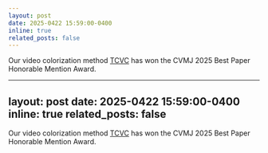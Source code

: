 ```yaml
---
layout: post
date: 2025-0422 15:59:00-0400
inline: true
related_posts: false
---
```


Our video colorization method [TCVC](https://github.com/lyh-18/TCVC-Temporally-Consistent-Video-Colorization) has won the CVMJ 2025 Best Paper Honorable Mention Award.

---
layout: post
date: 2025-0422 15:59:00-0400
inline: true
related_posts: false
---

Our video colorization method [TCVC](https://github.com/lyh-18/TCVC-Temporally-Consistent-Video-Colorization) has won the CVMJ 2025 Best Paper Honorable Mention Award.